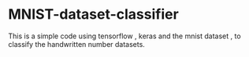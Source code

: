 # MNIST-dataset-classifier
This is a simple code using tensorflow , keras and the mnist dataset , to classify the handwritten number datasets.
